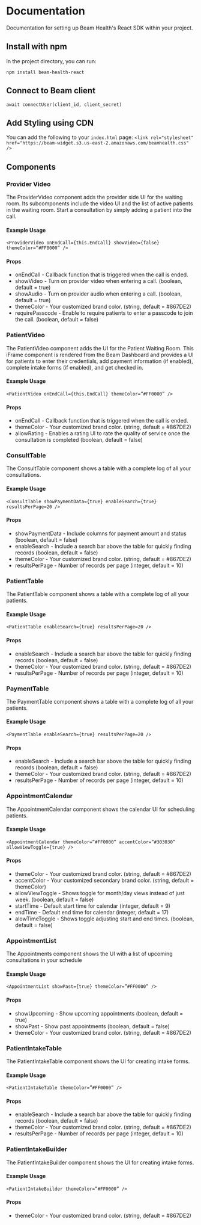 # Documentation

Documentation for setting up Beam Health's React SDK within your project.

## Install with npm

In the project directory, you can run:

`npm install beam-health-react`

## Connect to Beam client

`await connectUser(client_id, client_secret)`

## Add Styling using CDN
You can add the following to your `index.html` page:
`<link rel="stylesheet" href="https://beam-widget.s3.us-east-2.amazonaws.com/beamhealth.css" />`

## Components

### Provider Video
The ProviderVideo component adds the provider side UI for the waiting room. Its subcomponents include the video UI and the list of active patients in the waiting room. Start a consultation by simply adding a patient into the call.

#### Example Usage
`<ProviderVideo onEndCall={this.EndCall} showVideo={false} themeColor=”#FF0000” />`

#### Props
* onEndCall - Callback function that is triggered when the call is ended.
* showVideo - Turn on provider video when entering a call. (boolean, default = true)
* showAudio - Turn on provider audio when entering a call. (boolean, default = true)
* themeColor - Your customized brand color. (string, default = #867DE2)
* requirePasscode - Enable to require patients to enter a passcode to join the call. (boolean, default = false)

### PatientVideo
The PatientVideo component adds the UI for the Patient Waiting Room. This iFrame component is rendered from the Beam Dashboard and provides a UI for patients to enter their credentials, add payment information (if enabled), complete intake forms (if enabled), and get checked in.

#### Example Usage
`<PatientVideo onEndCall={this.EndCall} themeColor=”#FF0000” />`

#### Props
* onEndCall - Callback function that is triggered when the call is ended.
* themeColor - Your customized brand color. (string, default = #867DE2)
* allowRating - Enables a rating UI to rate the quality of service once the consultation is completed (boolean, default = false)

### ConsultTable
The ConsultTable component shows a table with a complete log of all your consultations.

#### Example Usage
`<ConsultTable showPaymentData={true} enableSearch={true} resultsPerPage=20 />`

#### Props
* showPaymentData - Include columns for payment amount and status (boolean, default = false)
* enableSearch - Include a search bar above the table for quickly finding records (boolean, default = false)
* themeColor - Your customized brand color. (string, default = #867DE2)
* resultsPerPage - Number of records per page (integer, default = 10)

### PatientTable
The PatientTable component shows a table with a complete log of all your patients.

#### Example Usage
`<PatientTable enableSearch={true} resultsPerPage=20 />`

#### Props
* enableSearch - Include a search bar above the table for quickly finding records (boolean, default = false)
* themeColor - Your customized brand color. (string, default = #867DE2)
* resultsPerPage - Number of records per page (integer, default = 10)

### PaymentTable
The PaymentTable component shows a table with a complete log of all your patients.

#### Example Usage
`<PaymentTable enableSearch={true} resultsPerPage=20 />`

#### Props
* enableSearch - Include a search bar above the table for quickly finding records (boolean, default = false)
* themeColor - Your customized brand color. (string, default = #867DE2)
* resultsPerPage - Number of records per page (integer, default = 10)

### AppointmentCalendar
The AppointmentCalendar component shows the calendar UI for scheduling patients.

#### Example Usage
`<AppointmentCalendar themeColor=”#FF0000” accentColor=”#303030” allowViewToggle={true} />`

#### Props
* themeColor - Your customized brand color. (string, default = #867DE2)
* accentColor - Your customized secondary brand color. (string, default = themeColor)
* allowViewToggle - Shows toggle for month/day views instead of just week. (boolean, default = false)
* startTime - Default start time for calendar (integer, default = 9)
* endTime - Default end time for calendar (integer, default = 17)
* alowTimeToggle - Shows toggle adjusting start and end times. (boolean, default = false)

### AppointmentList
The Appointments component shows the UI with a list of upcoming consultations in your schedule

#### Example Usage
`<AppointmentList showPast={true} themeColor=”#FF0000” />`

#### Props
* showUpcoming - Show upcoming appointments (boolean, default = true)
* showPast - Show past appointments (boolean, default = false)
* themeColor - Your customized brand color. (string, default = #867DE2)

### PatientIntakeTable
The PatientIntakeTable component shows the UI for creating intake forms.

#### Example Usage
`<PatientIntakeTable themeColor=”#FF0000” />`

#### Props
* enableSearch - Include a search bar above the table for quickly finding records (boolean, default = false)
* themeColor - Your customized brand color. (string, default = #867DE2)
* resultsPerPage - Number of records per page (integer, default = 10)

### PatientIntakeBuilder
The PatientIntakeBuilder component shows the UI for creating intake forms.

#### Example Usage
`<PatientIntakeBuilder themeColor=”#FF0000” />`

#### Props
* themeColor - Your customized brand color. (string, default = #867DE2)
